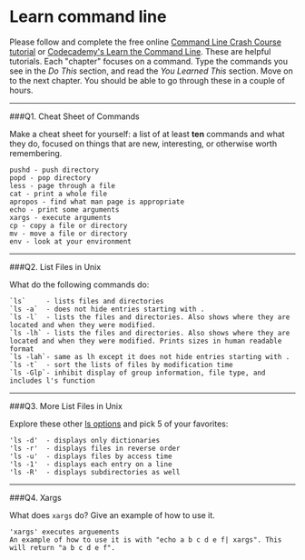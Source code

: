 # Learn command line

Please follow and complete the free online [Command Line Crash Course
tutorial](https://web.archive.org/web/20160708171659/http://cli.learncodethehardway.org/book/) or [Codecademy's Learn the Command Line](https://www.codecademy.com/learn/learn-the-command-line). These are helpful tutorials. Each "chapter" focuses on a command. Type the commands you see in the _Do This_ section, and read the _You Learned This_ section. Move on to the next chapter. You should be able to go through these in a couple of hours.

---

###Q1.  Cheat Sheet of Commands  

Make a cheat sheet for yourself: a list of at least **ten** commands and what they do, focused on things that are new, interesting, or otherwise worth remembering.

> > 
    pushd - push directory
    popd - pop directory
    less - page through a file
    cat - print a whole file
    apropos - find what man page is appropriate
    echo - print some arguments
    xargs - execute arguments
    cp - copy a file or directory
    mv - move a file or directory
    env - look at your environment

---

###Q2.  List Files in Unix   

What do the following commands do:  
> >
    `ls`     - lists files and directories 
    `ls -a`  - does not hide entries starting with .
    `ls -l`  - lists the files and directories. Also shows where they are located and when they were modified.
    `ls -lh` - lists the files and directories. Also shows where they are located and when they were modified. Prints sizes in human readable format
    `ls -lah`- same as lh except it does not hide entries starting with .
    `ls -t`  - sort the lists of files by modification time
    `ls -Glp`- inhibit display of group information, file type, and includes l's function


---

###Q3.  More List Files in Unix  

Explore these other [ls options](http://www.techonthenet.com/unix/basic/ls.php) and pick 5 of your favorites:

> >
    'ls -d'  - displays only dictionaries
    'ls -r'  - displays files in reverse order
    'ls -u'  - displays files by access time
    'ls -1'  - displays each entry on a line
    'ls -R'  - displays subdirectories as well

---

###Q4.  Xargs   

What does `xargs` do? Give an example of how to use it.

> > 
    'xargs' executes arguements
    An example of how to use it is with "echo a b c d e f| xargs". This will return "a b c d e f".

 

